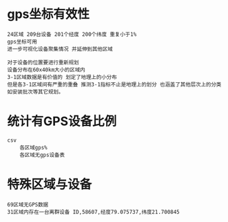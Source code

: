 # gps坐标有效性
    24区域 209台设备 201个经度 200个纬度 重复小于1% 
    gps坐标可用
    进一步可视化设备聚集情况 并延伸到其他区域

    对于设备的位置要进行重新规划
    设备分布在60x40km大小的区域内
    3-1区域数据是有价值的 划定了地理上的小分布
    但是各3-1区域间有严重的重叠 推测3-1指标不止是地理上的划分 也涵盖了其他层次上的分类 如安装批次等其它规划。

# 统计有GPS设备比例
    csv
        各区域gps%
        各区域无gps设备表
        

# 特殊区域与设备
    69区域无GPS数据
    31区域内存在一台离群设备 ID,58607,经度79.075737,纬度21.700845
    